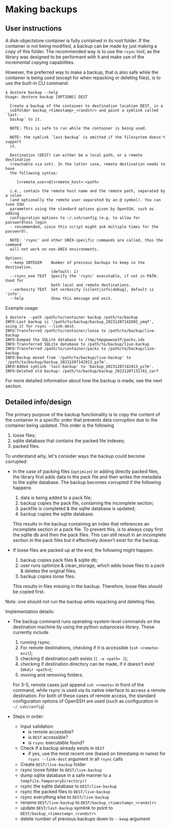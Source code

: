 # Making backups

## User instructions

A disk-objectstore container is fully contained in its root folder. If the container is not being modified, a backup can be made by just making a copy of this folder. The recommended way is to use the `rsync` tool, as the library was designed to be performant with it and make use of the incremental copying capabilities.

However, the preferred way to make a backup, that is also safe while the container is being used (except for when repacking or deleting files), is to use the built-in CLI command:

```console
$ dostore backup --help
Usage: dostore backup [OPTIONS] DEST

  Create a backup of the container to destination location DEST, in a
  subfolder backup_<timestamp>_<randstr> and point a symlink called `last-
  backup` to it.

  NOTE: This is safe to run while the container is being used.

  NOTE: the symlink `last-backup` is omitted if the filesystem doesn't support
  it.

  Destination (DEST) can either be a local path, or a remote destination
  (reachable via ssh). In the latter case, remote destination needs to have
  the following syntax:

     [<remote_user>@]<remote_host>:<path>

  i.e., contain the remote host name and the remote path, separated by a colon
  (and optionally the remote user separated by an @ symbol). You can tune SSH
  parameters using the standard options given by OpenSSH, such as adding
  configuration options to ~/.ssh/config (e.g. to allow for passwordless login
  - recommended, since this script might ask multiple times for the password).

  NOTE: 'rsync' and other UNIX-specific commands are called, thus the command
  will not work on non-UNIX environments.

Options:
  --keep INTEGER    Number of previous backups to keep in the destination.
                    (default: 1)
  --rsync_exe TEXT  Specify the 'rsync' executable, if not in PATH. Used for
                    both local and remote destinations.
  --verbosity TEXT  Set verbosity [silent|info|debug], default is 'info'.
  --help            Show this message and exit.

```

Example usage:

```console
$ dostore --path /path/to/container backup /path/to/backup
INFO:Last backup is '/path/to/backup/backup_20231207142602_ymqf', using it for rsync --link-dest.
INFO:Transferred /path/to/container/loose to /path/to/backup/live-backup
INFO:Dumped the SQLite database to /tmp/tmpgewwse3f/packs.idx
INFO:Transferred SQLite database to /path/to/backup/live-backup
INFO:Transferred /path/to/container/packs to /path/to/backup/live-backup
INFO:Backup moved from '/path/to/backup/live-backup' to '/path/to/backup/backup_20231207142913_pz7m'.
INFO:Added symlink 'last-backup' to 'backup_20231207142913_pz7m'.
INFO:Deleted old backup: /path/to/backup/backup_20231207131741_zar7
```

For more detailed information about how the backup is made, see the next section.

## Detailed info/design

The primary purpose of the backup functionality is to copy the content of the container in a specific order that prevents data corruption due to the container being updated. This order is the following

1. loose files;
2. sqlite database that contains the packed file indexes;
3. packed files.

To understand why, let's consider ways the backup could become corrupted:

- In the case of packing files (`optimize`) or adding directly packed files, the library first adds data to the pack file and then writes the metadata to the sqlite database. The backup becomes corrupted if the following happens

  1. data is being added to a pack file;
  2. backup copies the pack file, containing the incomplete section;
  3. packfile is completed & the sqlite database is updated;
  4. backup copies the sqlite database.

  This results in the backup containing an index that references an incomplete section in a pack file. To prevent this, is to always copy first the sqlite db and then the pack files. This can still result in an incomplete section in the pack files but it effectively doesn't exist for the backup.

- If loose files are packed up at the end, the following might happen:

  1. backup copies pack files & sqlite db;
  2. user runs optimize & clean_storage, which adds loose files to a pack & deletes the original files;
  3. backup copies loose files.

  This results in files missing in the backup. Therefore, loose files should be copied first.

Note: one should not run the backup while repacking and deleting files.

Implementation details:

- The backup command runs operating-system-level commands on the destination machine by using the python subprocess library. These currently include

  1. running rsync.
  2. For remote destinations, checking if it is accessible (`ssh <remote> exit`);
  3. checking if destination path exists (`[ -e <path> ]`);
  4. checking if destination directory can be made, if it doesn't exist (`mkdir <path>`);
  5. moving and removing folders.

  For 3-5, remote cases just append `ssh <remote>` in front of the command, while rsync is used via its native interface to access a remote destination. For both of these cases of remote access, the standard configuration options of OpenSSH are used (such as configuration in `~/.ssh/config`)

- Steps in order:
  - Input validation:
    - is remote accessible?
    - is `DEST` accessible?
    - is `rsync` executable found?
  - Check if a backup already exists in `DEST`
    - if yes, use the most recent one (based on timestamp in name) for `rsync --link-dest` argument in all `rsync` calls
  - Create `DEST/live-backup` folder
  - rsync loose folder to `DEST/live-backup`
  - dump sqlite database in a safe manner to a `tempfile.TemporaryDirectory()`
  - rsync the sqlite database to `DEST/live-backup`
  - rsync the packed files to `DEST/live-backup`
  - rsync everything else to `DEST/live-backup`
  - rename `DEST/live-backup` to `DEST/backup_<timestamp>_<randstr>`
  - update `DEST/last-backup` symlink to point to `DEST/backup_<timestamp>_<randstr>`
  - delete number of previous backups down to `--keep` argument
